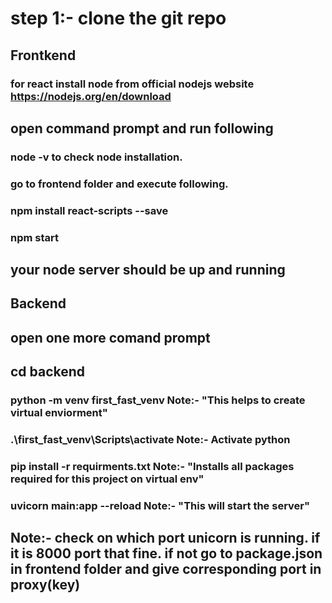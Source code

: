 # step 1:- clone the git repo
## Frontkend 
### for react install node from official nodejs website https://nodejs.org/en/download
## open command prompt and run following
### node -v to check node installation.
### go to frontend folder and execute following.
### npm install react-scripts --save
### npm start
## your node server should be up and running	

## Backend
## open one more comand prompt 
##  cd backend 
### python -m venv first_fast_venv Note:- "This helps to create virtual enviorment"
### .\first_fast_venv\Scripts\activate Note:- Activate python 
### pip install -r requirments.txt Note:- "Installs all packages required for this project on virtual env"
### uvicorn main:app --reload Note:- "This will start the server"
## Note:- check on which port unicorn is running. if it is 8000 port that fine. if not go to package.json in frontend folder and give corresponding port in proxy(key)
